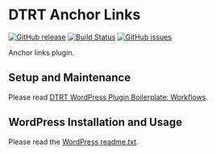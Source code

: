 # DTRT Anchor Links

[![GitHub release](https://img.shields.io/github/v/tag/dotherightthing/wpdtrt-anchorlinks)](https://github.com/dotherightthing/wpdtrt-anchorlinks/releases) [![Build Status](https://github.com/dotherightthing/wpdtrt-anchorlinks/workflows/Build%20and%20release%20if%20tagged/badge.svg)](https://github.com/dotherightthing/wpdtrt-anchorlinks/actions?query=workflow%3A%22Build+and+release+if+tagged%22) [![GitHub issues](https://img.shields.io/github/issues/dotherightthing/wpdtrt-anchorlinks.svg)](https://github.com/dotherightthing/wpdtrt-anchorlinks/issues)

Anchor links plugin.

## Setup and Maintenance

Please read [DTRT WordPress Plugin Boilerplate: Workflows](https://github.com/dotherightthing/wpdtrt-plugin-boilerplate/wiki/Workflows).

## WordPress Installation and Usage

Please read the [WordPress readme.txt](readme.txt).
